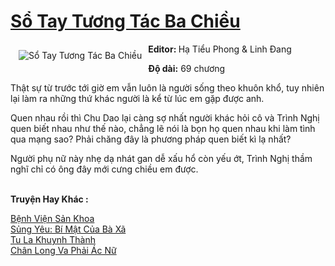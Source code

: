 <a href="https://utruyen.com/truyen/so-tay-tuong-tac-ba-chieu/15985/" title="Sổ Tay Tương Tác Ba Chiều"><h1>Sổ Tay Tương Tác Ba Chiều</h1></a><div style="display:table"><img align="right" style="float: left; padding: 10px;" src="https://utruyen.com/images/story/200x260/so-tay-tuong-tac-ba-chieu.jpg" alt="Sổ Tay Tương Tác Ba Chiều"><b>Editor: </b>Hạ Tiểu Phong & Linh Đang<p></p><b>Độ dài:</b> 69 chương<p></p>Thật sự từ trước tới giờ em vẫn luôn là người sống theo khuôn khổ, tuy nhiên lại làm ra những thứ khác người là kể từ lúc em gặp được anh.<p></p>Quen nhau rồi thì Chu Dao lại càng sợ nhất người khác hỏi cô và Trình Nghị quen biết nhau như thế nào, chẳng lẽ nói là bọn họ quen nhau khi làm tình qua mạng sao? Phải chăng đây là phương pháp quen biết kì lạ nhất?<p></p>Người phụ nữ này nhẹ dạ nhát gan dễ xấu hổ còn yếu ớt, Trình Nghị thầm nghĩ chỉ có ông đây mới cưng chiều em được.</div><p><br><b>Truyện Hay Khác :</b></p><a href="https://utruyen.com/truyen/benh-vien-san-khoa/19325/" alt="Bệnh Viện Sản Khoa">Bệnh Viện Sản Khoa</a><br/><a href="https://github.com/quanluxury/ngontinhhot/tree/master/truyenhay/17301/" alt="Sủng Yêu: Bí Mật Của Bà Xã">Sủng Yêu: Bí Mật Của Bà Xã</a><br/><a href="https://www.flickr.com/photos/184340401@N07/48819015416/" alt="Tu La Khuynh Thành">Tu La Khuynh Thành</a><br/><a href="https://github.com/quanluxury/ngontinhhot/tree/master/truyenhay/19138/" alt="Chân Long Va Phải Ác Nữ">Chân Long Va Phải Ác Nữ</a><br/>